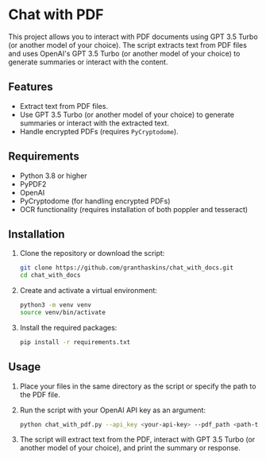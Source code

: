 # Chat with PDF

This project allows you to interact with PDF documents using GPT 3.5 Turbo (or another model of your choice). The script extracts text from PDF files and uses OpenAI's GPT 3.5 Turbo (or another model of your choice) to generate summaries or interact with the content. 

## Features

- Extract text from PDF files.
- Use GPT 3.5 Turbo (or another model of your choice) to generate summaries or interact with the extracted text.
- Handle encrypted PDFs (requires `PyCryptodome`).

## Requirements

- Python 3.8 or higher
- PyPDF2
- OpenAI
- PyCryptodome (for handling encrypted PDFs)
- OCR functionality (requires installation of both poppler and tesseract)

## Installation

1. Clone the repository or download the script:

    ```sh
    git clone https://github.com/granthaskins/chat_with_docs.git
    cd chat_with_docs
    ```

2. Create and activate a virtual environment:

    ```sh
    python3 -m venv venv
    source venv/bin/activate
    ```

3. Install the required packages:

    ```sh
    pip install -r requirements.txt
    ```

## Usage

1. Place your files in the same directory as the script or specify the path to the PDF file.

2. Run the script with your OpenAI API key as an argument:

    ```sh
    python chat_with_pdf.py --api_key <your-api-key> --pdf_path <path-to-dir>
    ```

3. The script will extract text from the PDF, interact with GPT 3.5 Turbo (or another model of your choice), and print the summary or response.

